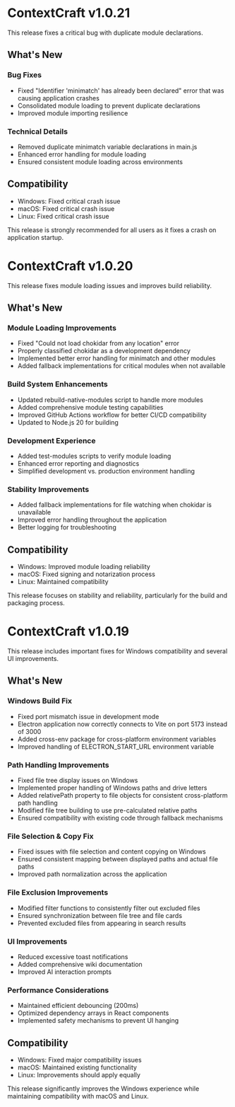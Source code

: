 # ContextCraft v1.0.21

This release fixes a critical bug with duplicate module declarations.

## What's New

### Bug Fixes
- Fixed "Identifier 'minimatch' has already been declared" error that was causing application crashes
- Consolidated module loading to prevent duplicate declarations
- Improved module importing resilience

### Technical Details
- Removed duplicate minimatch variable declarations in main.js
- Enhanced error handling for module loading
- Ensured consistent module loading across environments

## Compatibility
- Windows: Fixed critical crash issue
- macOS: Fixed critical crash issue
- Linux: Fixed critical crash issue

This release is strongly recommended for all users as it fixes a crash on application startup.

# ContextCraft v1.0.20

This release fixes module loading issues and improves build reliability.

## What's New

### Module Loading Improvements
- Fixed "Could not load chokidar from any location" error
- Properly classified chokidar as a development dependency
- Implemented better error handling for minimatch and other modules
- Added fallback implementations for critical modules when not available

### Build System Enhancements
- Updated rebuild-native-modules script to handle more modules
- Added comprehensive module testing capabilities
- Improved GitHub Actions workflow for better CI/CD compatibility
- Updated to Node.js 20 for building

### Development Experience
- Added test-modules scripts to verify module loading
- Enhanced error reporting and diagnostics
- Simplified development vs. production environment handling

### Stability Improvements
- Added fallback implementations for file watching when chokidar is unavailable
- Improved error handling throughout the application
- Better logging for troubleshooting

## Compatibility
- Windows: Improved module loading reliability
- macOS: Fixed signing and notarization process
- Linux: Maintained compatibility

This release focuses on stability and reliability, particularly for the build and packaging process.

# ContextCraft v1.0.19

This release includes important fixes for Windows compatibility and several UI improvements.

## What's New

### Windows Build Fix
- Fixed port mismatch issue in development mode
- Electron application now correctly connects to Vite on port 5173 instead of 3000
- Added cross-env package for cross-platform environment variables
- Improved handling of ELECTRON_START_URL environment variable

### Path Handling Improvements
- Fixed file tree display issues on Windows
- Implemented proper handling of Windows paths and drive letters
- Added relativePath property to file objects for consistent cross-platform path handling
- Modified file tree building to use pre-calculated relative paths
- Ensured compatibility with existing code through fallback mechanisms

### File Selection & Copy Fix
- Fixed issues with file selection and content copying on Windows
- Ensured consistent mapping between displayed paths and actual file paths
- Improved path normalization across the application

### File Exclusion Improvements
- Modified filter functions to consistently filter out excluded files
- Ensured synchronization between file tree and file cards
- Prevented excluded files from appearing in search results

### UI Improvements
- Reduced excessive toast notifications
- Added comprehensive wiki documentation
- Improved AI interaction prompts

### Performance Considerations
- Maintained efficient debouncing (200ms)
- Optimized dependency arrays in React components
- Implemented safety mechanisms to prevent UI hanging

## Compatibility
- Windows: Fixed major compatibility issues
- macOS: Maintained existing functionality 
- Linux: Improvements should apply equally

This release significantly improves the Windows experience while maintaining compatibility with macOS and Linux. 